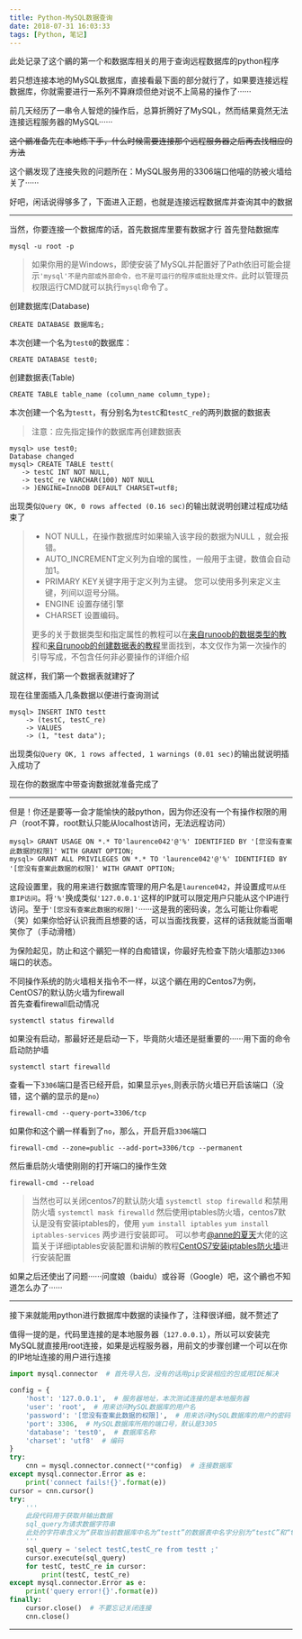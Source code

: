 ```yaml
---
title: Python-MySQL数据查询
date: 2018-07-31 16:03:33
tags: [Python, 笔记]
---
```

此处记录了这个鶸的第一个和数据库相关的用于查询远程数据库的python程序
<!--more-->

若只想连接本地的MySQL数据库，直接看最下面的部分就行了，如果要连接远程数据库，你就需要进行一系列不算麻烦但绝对说不上简易的操作了······

前几天经历了一串令人智熄的操作后，总算折腾好了MySQL，然而结果竟然无法连接远程服务器的MySQL······ 

~~这个鶸准备先在本地练下手，什么时候需要连接那个远程服务器之后再去找相应的方法~~

这个鶸发现了连接失败的问题所在：MySQL服务用的3306端口他喵的防被火墙给关了······

好吧，闲话说得够多了，下面进入正题，也就是连接远程数据库并查询其中的数据

---

当然，你要连接一个数据库的话，首先数据库里要有数据才行
首先登陆数据库
```shell
mysql -u root -p
```
> 如果你用的是Windows，即使安装了MySQL并配置好了Path依旧可能会提示`'mysql'不是内部或外部命令，也不是可运行的程序或批处理文件。`此时以管理员权限运行CMD就可以执行`mysql`命令了。

创建数据库(Database)
```shell
CREATE DATABASE 数据库名;
```
本次创建一个名为`test0`的数据库：
```shell
CREATE DATABASE test0;
```

创建数据表(Table)
```shell
CREATE TABLE table_name (column_name column_type);
```
本次创建一个名为`testt`，有分别名为`testC`和`testC_re`的两列数据的数据表
> 注意：应先指定操作的数据库再创建数据表

```shell
mysql> use test0;
Database changed
mysql> CREATE TABLE testt(
   -> testC INT NOT NULL,
   -> testC_re VARCHAR(100) NOT NULL
   -> )ENGINE=InnoDB DEFAULT CHARSET=utf8;
```
出现类似`Query OK, 0 rows affected (0.16 sec)`的输出就说明创建过程成功结束了

> * NOT NULL，在操作数据库时如果输入该字段的数据为NULL ，就会报错。
> * AUTO_INCREMENT定义列为自增的属性，一般用于主键，数值会自动加1。
> * PRIMARY KEY关键字用于定义列为主键。 您可以使用多列来定义主键，列间以逗号分隔。
> * ENGINE 设置存储引擎
> * CHARSET 设置编码。
>
> 更多的关于数据类型和指定属性的教程可以在[来自runoob的数据类型的教程](http://www.runoob.com/mysql/mysql-data-types.html)和[来自runoob的创建数据表的教程](http://www.runoob.com/mysql/mysql-create-tables.html)里面找到，本文仅作为第一次操作的引导写成，不包含任何非必要操作的详细介绍

就这样，我们第一个数据表就建好了

现在往里面插入几条数据以便进行查询测试

```shell
mysql> INSERT INTO testt
    -> (testC, testC_re)
    -> VALUES
    -> (1, "test data");
```
出现类似`Query OK, 1 rows affected, 1 warnings (0.01 sec)`的输出就说明插入成功了

现在你的数据库中带查询数据就准备完成了

---

但是！你还是要等一会才能愉快的敲python，因为你还没有一个有操作权限的用户（root不算，root默认只能从localhost访问，无法远程访问）
```shell
mysql> GRANT USAGE ON *.* TO'laurence042'@'%' IDENTIFIED BY '[您没有查案此数据的权限]' WITH GRANT OPTION;
mysql> GRANT ALL PRIVILEGES ON *.* TO 'laurence042'@'%' IDENTIFIED BY '[您没有查案此数据的权限]' WITH GRANT OPTION;
```
这段设置里，我的用来进行数据库管理的用户名是`laurence042`，并设置成`可从任意IP访问`。将`'%'`换成类似`'127.0.0.1'`这样的IP就可以限定用户只能从这个IP进行访问。至于`'[您没有查案此数据的权限]'`······这是我的密码诶，怎么可能让你看呢（笑）如果你恰好认识我而且想要的话，可以当面找我要，这样的话我就能当面嘲笑你了（手动滑稽）

为保险起见，防止和这个鶸犯一样的白痴错误，你最好先检查下防火墙那边`3306`端口的状态。

不同操作系统的防火墙相关指令不一样，以这个鶸在用的Centos7为例，CentOS7的默认防火墙为firewall  
首先查看firewall启动情况
```shell
systemctl status firewalld
```
如果没有启动，那最好还是启动一下，毕竟防火墙还是挺重要的······用下面的命令启动防护墙
```shell
systemctl start firewalld
```
查看一下`3306`端口是否已经开启，如果显示`yes`,则表示防火墙已开启该端口（没错，这个鶸的显示的是`no`）
```shell
firewall-cmd --query-port=3306/tcp 
```
如果你和这个鶸一样看到了`no`，那么，开启开启`3306`端口
```
firewall-cmd --zone=public --add-port=3306/tcp --permanent
```
然后重启防火墙使刚刚的打开端口的操作生效
```
firewall-cmd --reload
```

> 当然也可以关闭centos7的默认防火墙
> `systemctl stop firewalld` 
> 和禁用防火墙
> `systemctl mask firewalld`
>然后使用iptables防火墙，centos7默认是没有安装iptables的，使用
> `yum install iptables`
> `yum install iptables-services`
> 两步进行安装即可。
> 可以参考[@anne的夏天](http://www.cnblogs.com/anne32184/)大佬的这篇关于详细iptables安装配置和讲解的教程[CentOS7安装iptables防火墙](https://www.cnblogs.com/anne32184/p/5961806.html)进行安装配置

如果之后还使出了问题······问度娘（baidu）或谷哥（Google）吧，这个鶸也不知道怎么办了······



---

接下来就能用python进行数据库中数据的读操作了，注释很详细，就不赘述了

值得一提的是，代码里连接的是本地服务器（`127.0.0.1`），所以可以安装完MySQL就直接用root连接，如果是远程服务器，用前文的步骤创建一个可以在你的IP地址连接的用户进行连接

```python
import mysql.connector  # 首先导入包，没有的话用pip安装相应的包或用IDE解决

config = {
    'host': '127.0.0.1',  # 服务器地址，本次测试连接的是本地服务器
    'user': 'root',  # 用来访问MySQL数据库的用户名
    'password': '[您没有查案此数据的权限]',  # 用来访问MySQL数据库的用户的密码
    'port': 3306,  # MySQL数据库所用的端口号，默认是3305
    'database': 'test0',  # 数据库名称
    'charset': 'utf8'  # 编码
}
try:
    cnn = mysql.connector.connect(**config)  # 连接数据库
except mysql.connector.Error as e:
    print('connect fails!{}'.format(e))
cursor = cnn.cursor()
try:
    '''
    此段代码用于获取并输出数据
    sql_query为请求数据字符串
    此处的字符串含义为“获取当前数据库中名为“testt”的数据表中名字分别为“testC”和“testC_re”的两列数据
    '''
    sql_query = 'select testC,testC_re from testt ;'
    cursor.execute(sql_query)
    for testC, testC_re in cursor:
        print(testC, testC_re)
except mysql.connector.Error as e:
    print('query error!{}'.format(e))
finally:
    cursor.close()  # 不要忘记关闭连接
    cnn.close()

```

---
<!--more-->